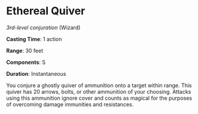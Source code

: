 # Ethereal Quiver
*3rd-level conjuration* (Wizard)

**Casting Time**: 1 action

**Range**: 30 feet

**Components**: S

**Duration**: Instantaneous

You conjure a ghostly quiver of ammunition onto a target within range. This quiver has 20 arrows, bolts, or other ammunition of your choosing. Attacks using this ammunition ignore cover and counts as magical for the purposes of overcoming damage immunities and resistances.
